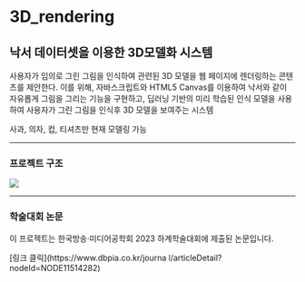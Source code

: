 # 3D_rendering
<h2>낙서 데이터셋을 이용한 3D모델화 시스템 </h2>
<p>사용자가 임의로 그린 그림을 인식하여 관련된 3D 모델을 웹 페이지에 렌더링하는 콘텐츠를 제안한다. 이를 위해, 자바스크립트와 HTML5 Canvas를 이용하여 낙서와 같이 자유롭게 그림을 그리는 기능을 구현하고, 딥러닝 기반의 미리 학습된 인식 모델을 사용하여 사용자가 그린 그림을 인식후 3D 모델을 보여주는 시스템</P>
<p>사과, 의자, 컵, 티셔츠만 현재 모델링 가능</P>
<hr>
<h3>프로젝트 구조</h3>
<img src="https://github.com/koo995/3D_rendering/assets/107671886/aca35e97-f791-44a2-b011-ef73e3e1b29a">
<hr>
<h3>학술대회 논문</h3>
<p>이 프로젝트는 한국방송·미디어공학회 2023 하계학술대회에 제출된 논문입니다.</p>
[링크 클릭](https://www.dbpia.co.kr/journa l/articleDetail?nodeId=NODE11514282)
